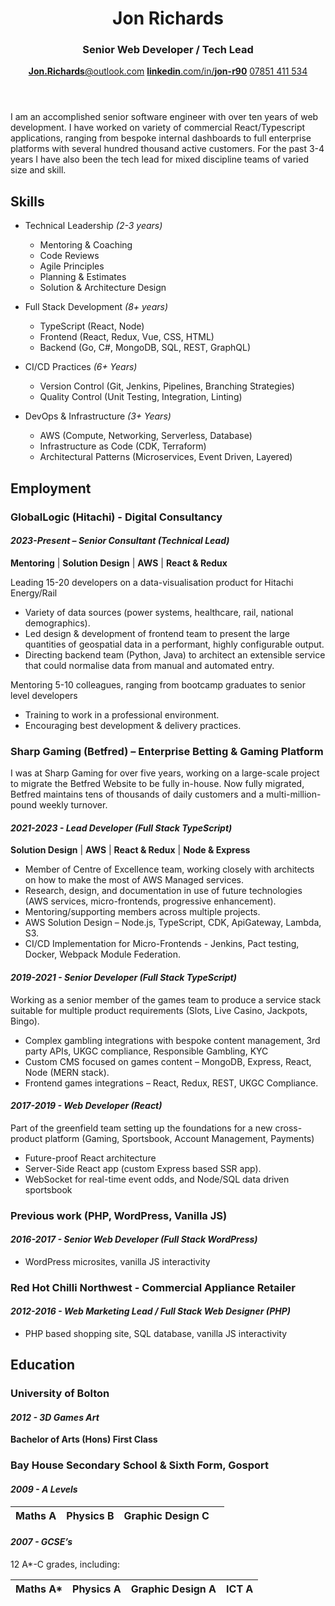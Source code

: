 <header>

# Jon Richards

### Senior Web Developer / Tech Lead

<nav>

[**Jon.Richards**@outlook.com](mailto:jon.richards@outlook.com)
[**linkedin**.com/in/**jon-r90**](https://www.linkedin.com/in/jon-r90/)
[07851 411 534](tel:+447851411534)

</nav>
</header>

<main>
<section class="about">
I am an accomplished senior software engineer with over ten years of web development. I have worked on variety of commercial React/Typescript applications, ranging from bespoke internal dashboards to full enterprise platforms with several hundred thousand active customers. For the past 3-4 years I have also been the tech lead for mixed discipline teams of varied size and skill.
</section>

<section class="skills">

## Skills

- Technical Leadership _(2-3 years)_

  - Mentoring & Coaching
  - Code Reviews
  - Agile Principles
  - Planning & Estimates
  - Solution & Architecture Design

- Full Stack Development _(8+ years)_

  - TypeScript (React, Node)
  - Frontend (React, Redux, Vue, CSS, HTML)
  - Backend (Go, C#, MongoDB, SQL, REST, GraphQL)

- CI/CD Practices _(6+ Years)_

  - Version Control (Git, Jenkins, Pipelines, Branching Strategies)
  - Quality Control (Unit Testing, Integration, Linting)

- DevOps & Infrastructure _(3+ Years)_
  - AWS (Compute, Networking, Serverless, Database)
  - Infrastructure as Code (CDK, Terraform)
  - Architectural Patterns (Microservices, Event Driven, Layered)

</section>

<section class="employment">

## Employment

### GlobalLogic (Hitachi) - Digital Consultancy

#### _**2023-Present –** Senior Consultant (Technical Lead)_

**Mentoring** | **Solution Design** | **AWS** | **React & Redux**

Leading 15-20 developers on a data-visualisation product for Hitachi Energy/Rail

- Variety of data sources (power systems, healthcare, rail, national demographics).
- Led design & development of frontend team to present the large quantities of geospatial data in a performant, highly configurable output.
- Directing backend team (Python, Java) to architect an extensible service that could normalise data from manual and automated entry.

Mentoring 5-10 colleagues, ranging from bootcamp graduates to senior level developers

- Training to work in a professional environment.
- Encouraging best development & delivery practices.

### Sharp Gaming (Betfred) – Enterprise Betting & Gaming Platform

I was at Sharp Gaming for over five years, working on a large-scale project to migrate the Betfred Website to be fully in-house. Now fully migrated, Betfred maintains tens of thousands of daily customers and a multi-million-pound weekly turnover.

#### _**2021-2023 -** Lead Developer (Full Stack TypeScript)_

**Solution Design** | **AWS** | **React & Redux** | **Node & Express**

- Member of Centre of Excellence team, working closely with architects on how to make the most of AWS Managed services.
- Research, design, and documentation in use of future technologies (AWS services, micro-frontends, progressive enhancement).
- Mentoring/supporting members across multiple projects.
- AWS Solution Design – Node.js, TypeScript, CDK, ApiGateway, Lambda, S3.
- CI/CD Implementation for Micro-Frontends - Jenkins, Pact testing, Docker, Webpack Module Federation.

#### _**2019-2021 -** Senior Developer (Full Stack TypeScript)_

Working as a senior member of the games team to produce a service stack suitable for multiple product requirements (Slots, Live Casino, Jackpots, Bingo).

- Complex gambling integrations with bespoke content management, 3rd party APIs, UKGC compliance, Responsible Gambling, KYC
- Custom CMS focused on games content – MongoDB, Express, React, Node (MERN stack).
- Frontend games integrations – React, Redux, REST, UKGC Compliance.

#### _**2017-2019 -** Web Developer (React)_

Part of the greenfield team setting up the foundations for a new cross-product platform (Gaming, Sportsbook, Account Management, Payments)

- Future-proof React architecture
- Server-Side React app (custom Express based SSR app).
- WebSocket for real-time event odds, and Node/SQL data driven sportsbook

### Previous work (PHP, WordPress, Vanilla JS)

#### _**2016-2017 -** Senior Web Developer (Full Stack WordPress)_

- WordPress microsites, vanilla JS interactivity

### Red Hot Chilli Northwest - Commercial Appliance Retailer

#### _**2012-2016 -** Web Marketing Lead / Full Stack Web Designer (PHP)_

- PHP based shopping site, SQL database, vanilla JS interactivity

</section>
<section class="education" >

## Education

### University of Bolton

#### _**2012 -** 3D Games Art_

**Bachelor of Arts (Hons) First Class**

### Bay House Secondary School & Sixth Form, Gosport

#### _**2009 -** A Levels_

| Maths A | Physics B | Graphic Design C |   |
|:--------|:----------|:-----------------|---|

#### _**2007 -** GCSE’s_

12 A\*-C grades, including:

| Maths A* | Physics A | Graphic Design A | ICT A |
|:---------|:----------|:-----------------|:------|

</section>
</main>
